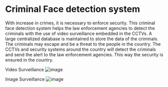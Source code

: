 <h1>Criminal Face detection system</h1>


With increase in crimes, it is necessary to enforce security. This criminal face detection system helps the law enforcement agencies to detect the criminals with the use of video surveillance embedded in the CCTVs.
A large centralized database is maintained to store the data of the criminals. The criminals may escape and be a threat to the people in the country. The CCTVs and security systems around the country will detect the criminals and send the alert to the law enforcement agencies. This way the security is ensured in the country.


Video Surveillance
![image](https://github.com/KajalSinghKS/BondsPy/assets/75270002/4277b3a8-bc53-4a17-92f8-17ebbaee31be)


Image Surveillance
![image](https://github.com/KajalSinghKS/BondsPy/assets/75270002/a311f1de-2bc0-4462-9581-7323954368db)


